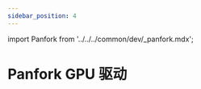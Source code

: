 ```yaml
---
sidebar_position: 4
---
```


import Panfork from '../../../common/dev/\_panfork.mdx';

# Panfork GPU 驱动

<Panfork />
